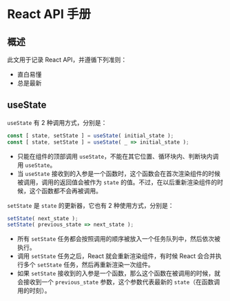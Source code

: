 # React API 手册

## 概述

此文用于记录 React API，并遵循下列准则：

- 直白易懂
- 总是最新

## useState

`useState` 有 2 种调用方式，分别是：

```js
const [ state, setState ] = useState( initial_state );
const [ state, setState ] = useState( _ => initial_state );
```

- 只能在组件的顶部调用 `useState`，不能在其它位置、循环块内、判断块内调用 `useState`。
- 当 `useState` 接收到的入参是一个函数时，这个函数会在首次渲染组件的时候被调用，调用的返回值会被作为 `state` 的值。不过，在以后重新渲染组件的时候，这个函数都不会再被调用。

`setState` 是 `state` 的更新器，它也有 2 种使用方式，分别是：

```js
setState( next_state );
setState( previous_state => next_state );
```

- 所有 `setState` 任务都会按照调用的顺序被放入一个任务队列中，然后依次被执行。
- 调用 `setState` 任务之后，React 就会重新渲染组件，有时候 React 会合并执行多个 `setState` 任务，然后再重新渲染一次组件。
- 如果 `setState` 接收到的入参是一个函数，那么这个函数在被调用的时候，就会接收到一个 `previous_state` 参数，这个参数代表最新的 `state`（在函数调用的时刻）。

